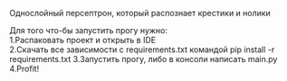 Однослойный персептрон, который распознает крестики и нолики

Для того что-бы запустить прогу нужно:\
1.Распаковать проект и открыть в IDE\
2.Скачать все зависимости с requirements.txt командой pip install -r requirements.txt
3.Запустить прогу, либо в консоли написать main.py\
4.Profit!